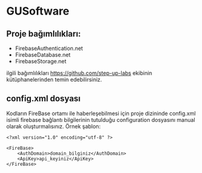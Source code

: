 # GUSoftware

## Proje bağımlılıkları:
- FirebaseAuthentication.net
- FirebaseDatabase.net
- FirebaseStorage.net

ilgili bağımlılıkları https://github.com/step-up-labs ekibinin kütüphanelerinden temin edebilirsiniz.

## config.xml dosyası
Kodların FireBase ortamı ile haberleşebilmesi için proje dizininde config.xml isimli firebase bağlantı bilgilerinin tutulduğu configuration dosyasını manual olarak oluşturmalısınız.
Örnek şablon:
```
<?xml version="1.0" encoding="utf-8" ?>

<FireBase>
	<AuthDomain>domain_bilginiz</AuthDomain>
	<ApiKey>api_keyiniz</ApiKey>
</FireBase>
```
